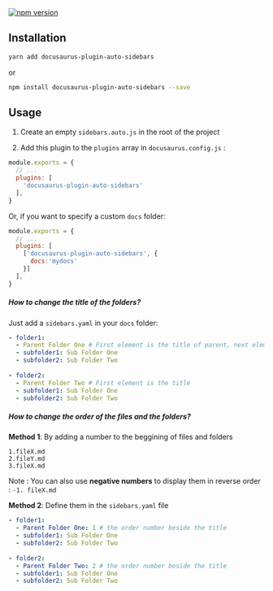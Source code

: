 
<p >
<a href="https://www.npmjs.com/package/docusaurus-plugin-auto-sidebars"><img src="https://img.shields.io/npm/v/docusaurus-plugin-auto-sidebars.svg?style=flat" alt="npm version"></a>
</p>

## Installation

```bash
yarn add docusaurus-plugin-auto-sidebars
```

or

```bash
npm install docusaurus-plugin-auto-sidebars --save
```

## Usage
1. Create an empty `sidebars.auto.js` in the root of the project

2. Add this plugin to the `plugins` array in `docusaurus.config.js` :


```js
module.exports = {
  // ...
  plugins: [
    'docusaurus-plugin-auto-sidebars'
  ],
}
```
Or, if you want to specify a custom `docs` folder:

```js
module.exports = {
  // ...
  plugins: [
    ['docusaurus-plugin-auto-sidebars', {
      docs:'mydocs'
    }]
  ],
}
```
##### How to change the title of the folders?

Just add a `sidebars.yaml` in your `docs` folder:
```yaml
- folder1: 
  - Parent Folder One # First element is the title of parent, next elements are sub directories
  - subfolder1: Sub Folder One
  - subfolder2: Sub Folder Two
  
- folder2: 
  - Parent Folder Two # First element is the title
  - subfolder1: Sub Folder One
  - subfolder2: Sub Folder Two

```
##### How to change the order of the files and the folders?
**Method 1**: By adding a number to the beggining of files and folders
```shell
1.fileX.md
2.fileY.md
3.fileX.md
```  
Note : You can also use **negative numbers** to display them in reverse order : `-1. fileX.md`

**Method 2**: Define them in the `sidebars.yaml` file

```yaml
- folder1: 
  - Parent Folder One: 1 # the order number beside the title
  - subfolder1: Sub Folder One
  - subfolder2: Sub Folder Two
  
- folder2: 
  - Parent Folder Two: 2 # the order number beside the title
  - subfolder1: Sub Folder One
  - subfolder2: Sub Folder Two

```


